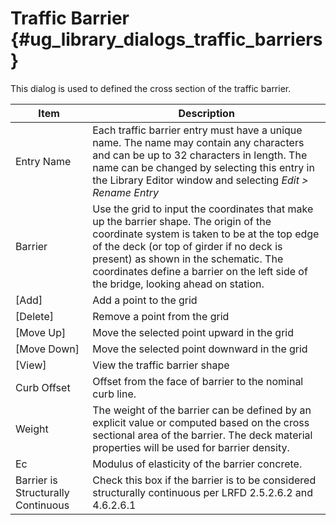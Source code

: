 Traffic Barrier {#ug_library_dialogs_traffic_barriers}
==============================================
This dialog is used to defined the cross section of the traffic barrier.

Item | Description
-----|------------
Entry Name | Each traffic barrier entry must have a unique name. The name may contain any characters and can be up to 32 characters in length. The name can be changed by selecting this entry in the Library Editor window and selecting *Edit > Rename Entry*
Barrier | Use the grid to input the coordinates that make up the barrier shape. The origin of the coordinate system is taken to be at the top edge of the deck (or top of girder if no deck is present) as shown in the schematic. The coordinates define a barrier on the left side of the bridge, looking ahead on station.
[Add] | Add a point to the grid
[Delete] | Remove a point from the grid
[Move Up] | Move the selected point upward in the grid
[Move Down] | Move the selected point downward in the grid 
[View] | View the traffic barrier shape
Curb Offset | Offset from the face of barrier to the nominal curb line. 
Weight | The weight of the barrier can be defined by an explicit value or computed based on the cross sectional area of the barrier. The deck material properties will be used for barrier density.
Ec | Modulus of elasticity of the barrier concrete.
Barrier is Structurally Continuous | Check this box if the barrier is to be considered structurally continuous per LRFD 2.5.2.6.2 and 4.6.2.6.1


